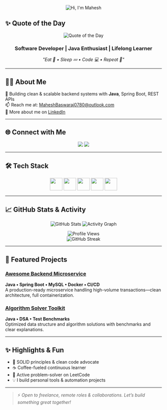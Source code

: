 <p align="center">
  <img src="https://capsule-render.vercel.app/api?
    type=slice&
    color=auto&
    height=150&
    section=header&
    text=Software%20Developer%20%7C%20Java%20Enthusiast%20%7C%20Lifelong%20Learner&
    fontSize=36&
    fontColor=ffffff
  " alt="Hi, I'm Mahesh" />
</p>

## ✨ Quote of the Day  
<p align="center">
  <picture>
    <source srcset="https://readme-daily-quotes.vercel.app/api?theme=dark&category=programming" media="(prefers-color-scheme: dark)" />
    <source srcset="https://readme-daily-quotes.vercel.app/api?theme=light&category=programming" media="(prefers-color-scheme: light), (prefers-color-scheme: no-preference)" />
    <img src="https://readme-daily-quotes.vercel.app/api?theme=dark&category=programming" alt="Quote of the Day" />
  </picture>
</p>

<h3 align="center">Software Developer | Java Enthusiast | Lifelong Learner</h3>
<p align="center"><em>"Eat 🍕 • Sleep 💤 • Code 💻 • Repeat 🔁"</em></p>

---

## 🧑‍💻 About Me  
🎯 Building clean & scalable backend systems with **Java**, Spring Boot, REST APIs  
📫 Reach me at: [MaheshBaswaraj0780@outlook.com](mailto:MaheshBaswaraj0780@outlook.com)  
🔗 More about me on [LinkedIn](https://www.linkedin.com/in/maheshbaswaraj/)

---

## 🌐 Connect with Me  
<p align="center">
  <a href="https://linkedin.com/in/maheshbaswaraj"><img src="https://img.shields.io/badge/LinkedIn-%230077B5.svg?style=for-the-badge&logo=linkedin&logoColor=white"/></a>
  <a href="https://leetcode.com/mahesh_baswaraj"><img src="https://img.shields.io/badge/LeetCode-%23FFA116.svg?style=for-the-badge&logo=leetcode&logoColor=white"/></a>
</p>

---

## 🛠️ Tech Stack  
<p align="center">
  <img src="https://cdn.jsdelivr.net/gh/devicons/devicon/icons/java/java-original.svg" width="40"/>
  <img src="https://cdn.jsdelivr.net/gh/devicons/devicon/icons/spring/spring-original.svg" width="40"/>
  <img src="https://cdn.jsdelivr.net/gh/devicons/devicon/icons/git/git-original.svg" width="40"/>
  <img src="https://cdn.jsdelivr.net/gh/devicons/devicon/icons/linux/linux-original.svg" width="40"/>
  <img src="https://cdn.jsdelivr.net/gh/devicons/devicon/icons/mysql/mysql-original-wordmark.svg" width="40"/>
</p>

---

## 📈 GitHub Stats & Activity  
<p align="center">
  <img src="https://github-readme-stats.vercel.app/api?username=mahesh0780&show_icons=true&theme=dark&count_private=true" alt="GitHub Stats"/>
  <img src="https://github-readme-activity-graph.vercel.app/graph?username=mahesh0780&theme=github-dark&area=true&hide_border=true" alt="Activity Graph"/>
</p>

<p align="center">
  <img src="https://komarev.com/ghpvc/?username=mahesh0780&color=blue" alt="Profile Views"/>
  <br/>
  <img src="https://streak-stats.demolab.com/?user=mahesh0780&theme=dark&hide_border=true" alt="GitHub Streak"/>
</p>

---

## 🚀 Featured Projects

### [Awesome Backend Microservice](https://github.com/mahesh0780/awesome-backend)  
**Java • Spring Boot • MySQL • Docker • CI/CD**  
A production-ready microservice handling high-volume transactions—clean architecture, full containerization.

### [Algorithm Solver Toolkit](https://github.com/mahesh0780/algorithm-solver)  
**Java • DSA • Test Benchmarks**  
Optimized data structure and algorithm solutions with benchmarks and clear explanations.

---

## ✨ Highlights & Fun  
- 🧩 SOLID principles & clean code advocate  
- ☕ Coffee-fueled continuous learner  
- 🎯 Active problem-solver on LeetCode  
- 💡 I build personal tools & automation projects

---

> ⚡ *Open to freelance, remote roles & collaborations. Let’s build something great together!*
